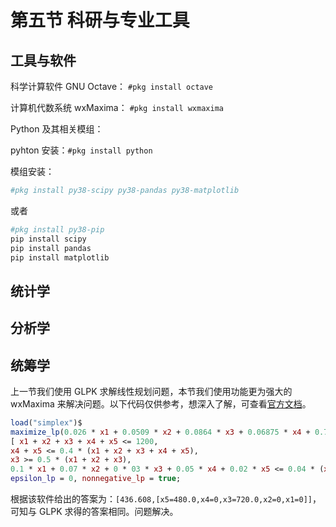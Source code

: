 # 第五节 科研与专业工具

## 工具与软件

科学计算软件 GNU Octave： `#pkg install octave`

计算机代数系统 wxMaxima： `#pkg install wxmaxima`

Python 及其相关模组：

pyhton 安装：`#pkg install python`

模组安装：

```sh
#pkg install py38-scipy py38-pandas py38-matplotlib
```

或者

```sh
#pkg install py38-pip
pip install scipy
pip install pandas
pip install matplotlib
```

## 统计学

## 分析学

## 统筹学

上一节我们使用 GLPK 求解线性规划问题，本节我们使用功能更为强大的 wxMaxima 来解决问题。以下代码仅供参考，想深入了解，可查看[官方文档](https://maxima.sourceforge.io/docs/manual/index.html)。

```maxima
load("simplex")$
maximize_lp(0.026 * x1 + 0.0509 * x2 + 0.0864 * x3 + 0.06875 * x4 + 0.78 * x5,
[ x1 + x2 + x3 + x4 + x5 <= 1200,
x4 + x5 <= 0.4 * (x1 + x2 + x3 + x4 + x5),
x3 >= 0.5 * (x1 + x2 + x3),
0.1 * x1 + 0.07 * x2 + 0 * 03 * x3 + 0.05 * x4 + 0.02 * x5 <= 0.04 * (x1 + x2 + x3 + x4 + x5)]),
epsilon_lp = 0, nonnegative_lp = true; 
```
根据该软件给出的答案为：`[436.608,[x5=480.0,x4=0,x3=720.0,x2=0,x1=0]]`，可知与 GLPK 求得的答案相同。问题解决。
